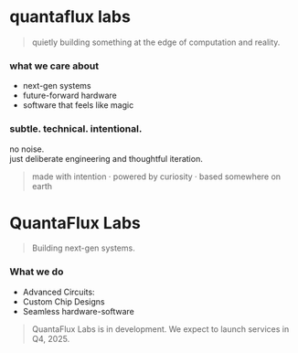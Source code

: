 # quantaflux labs

> quietly building something at the edge of computation and reality.


### what we care about
- next-gen systems
- future-forward hardware
- software that feels like magic


### subtle. technical. intentional.

no noise.  
just deliberate engineering and thoughtful iteration.


> made with intention · powered by curiosity · based somewhere on earth

# QuantaFlux Labs
> Building next-gen systems.

### What we do
- Advanced Circuits:
- Custom Chip Designs
- Seamless hardware-software

> QuantaFlux Labs is in development. We expect to launch services in Q4, 2025.
